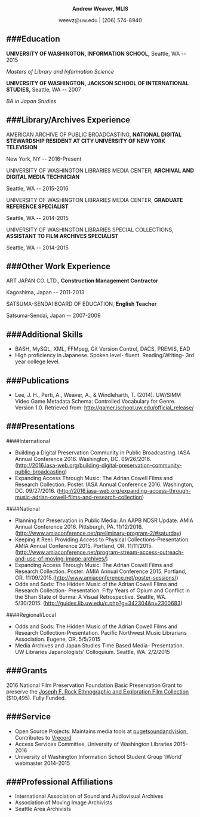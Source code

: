 <p align="center"><strong>Andrew Weaver, MLIS</strong></p>
<p align="center">weevz@uw.edu | (206) 574-8940</p>

###Education
---
__UNIVERSITY OF WASHINGTON, INFORMATION SCHOOL,__ Seattle, WA -- 2015

_Masters of Library and Information Science_


__UNIVERSITY OF WASHINGTON, JACKSON SCHOOL OF INTERNATIONAL STUDIES,__ Seattle, WA -- 2007

_BA in Japan Studies_

###Library/Archives Experience
---
AMERICAN ARCHIVE OF PUBLIC BROADCASTING, __NATIONAL DIGITAL STEWARDSHIP RESIDENT AT CITY UNIVERSITY OF NEW YORK TELEVISION__ 

New York, NY -- 2016-Present

UNIVERSITY OF WASHINGTON LIBRARIES MEDIA CENTER, __ARCHIVAL AND DIGITAL MEDIA TECHNICIAN__ 

Seattle, WA -- 2015-2016

UNIVERSITY OF WASHINGTON LIBRARIES MEDIA CENTER, __GRADUATE REFERENCE SPECIALIST__ 

Seattle, WA -- 2014-2015

UNIVERSITY OF WASHINGTON LIBRARIES SPECIAL COLLECTIONS, __ASSISTANT TO FILM ARCHIVES SPECIALIST__ 

Seattle, WA -- 2014-2015

###Other Work Experience
---
ART JAPAN CO. LTD., __Construction Management Contractor__

Kagoshima, Japan -- 2011-2013

SATSUMA-SENDAI BOARD OF EDUCATION, __English Teacher__

Satsuma-Sendai, Japan -- 2007-2009

###Additional Skills
---
* BASH, MySQL, XML, FFMpeg, Git Version Control, DACS, PREMIS, EAD
* High proficiency in Japanese. Spoken level- fluent. Reading/Writing- 3rd year college level.


###Publications
---
* Lee, J. H., Perti, A., Weaver, A., & Windleharth, T. (2014). UW/SIMM Video Game Metadata Schema: Controlled Vocabulary for Genre. Version 1.0. Retrieved from: http://gamer.ischool.uw.edu/official_release/

###Presentations
---
####International
* Building a Digital Preservation Community in Public Broadcasting. IASA Annual Conference 2016. Washington, DC. 09/26/2016. (http://2016.iasa-web.org/building-digital-preservation-community-public-broadcasting)
* Expanding Access Through Music: The Adrian Cowell Films and Research Collection. Poster. IASA Annual Conference 2016. Washington, DC. 09/27/2016. (http://2016.iasa-web.org/expanding-access-through-music-adrian-cowell-films-and-research-collection)

####National
* Planning for Preservation in Public Media: An AAPB NDSR Update. AMIA Annual Conference 2016. Pittsburgh, PA. 11/12/2016.
(http://www.amiaconference.net/preliminary-program-2/#saturday)
* Keeping it Reel: Providing Access to Physical Collections-Presentation. AMIA Annual Conference 2015. Portland, OR. 11/11/2015.(http://www.amiaconference.net/program-stream-access-outreach-and-use-of-moving-image-archives/)
* Expanding Access Through Music: The Adrian Cowell Films and Research Collection. Poster. AMIA Annual Conference 2015. Portland, OR. 11/09/2015.(http://www.amiaconference.net/poster-sessions/)
* Odds and Sods: The Hidden Music of the Adrian Cowell Films and Research Collection- Presentation. Fifty Years of Opium and Conflict in the Shan State of Burma: A Visual Retrospective. Seattle, WA. 5/30/2015. (http://guides.lib.uw.edu/c.php?g=342304&p=2300683)


####Regional/Local
* Odds and Sods: The Hidden Music of the Adrian Cowell Films and Research Collection-Presentation. Pacific Northwest Music Librarians Association. Eugene, OR. 5/5/2015
* Media Archives and Japan Studies Time Based Media- Presentation. UW Libraries Japanologists’ Colloquium. Seattle, WA. 2/2/2015

###Grants
---
2016 National Film Preservation Foundation Basic Preservation Grant to preserve the [Joseph F. Rock Ethnographic and Exploration Film Collection](http://archiveswest.orbiscascade.org/ark:/80444/xv60098/op=fstyle.aspx?t=i&q=waseumc) ($10,495). Fully Funded.

###Service
---
* Open Source Projects: Maintains media tools at [pugetsoundandvision](https://github.com/pugetsoundandvision), Contributes to [Vrecord](https://github.com/amiaopensource/vrecord)
* Access Services Committee, University of Washington Libraries 2015-2016
* University of Washington Information School Student Group ‘iWorld’ webmaster 2014-2015

###Professional Affiliations
---
* International Association of Sound and Audiovisual Archives
* Association of Moving Image Archivists
* Seattle Area Archivists
